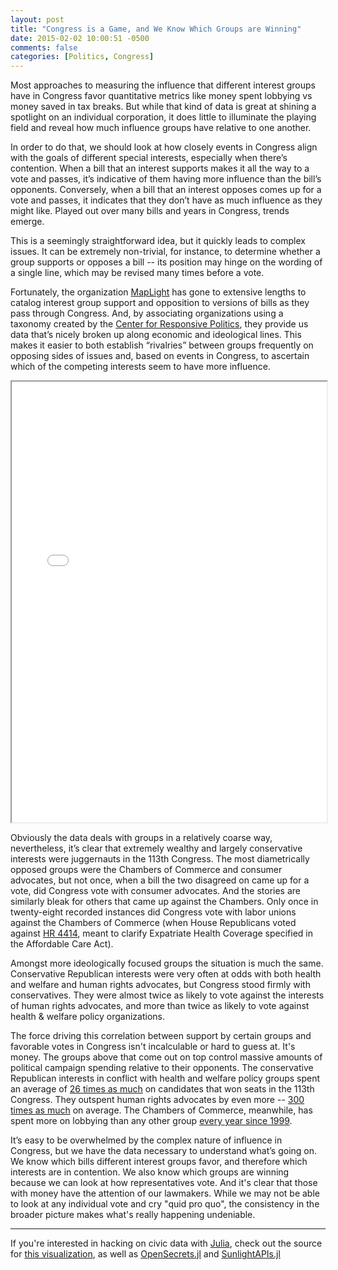 ```yaml
---
layout: post
title: "Congress is a Game, and We Know Which Groups are Winning"
date: 2015-02-02 10:00:51 -0500
comments: false
categories: [Politics, Congress]
---
```


Most approaches to measuring the influence that different interest groups have in Congress favor quantitative metrics like money spent lobbying vs money saved in tax breaks. But while that kind of data is great at shining a spotlight on an individual corporation, it does little to illuminate the playing field and reveal how much influence groups have relative to one another.

In order to do that, we should look at how closely events in Congress align with the goals of different special interests, especially when there’s contention. When a bill that an interest supports makes it all the way to a vote and passes, it’s indicative of them having more influence than the bill’s opponents. Conversely, when a bill that an interest opposes comes up for a vote and passes, it indicates that they don’t have as much influence as they might like. Played out over many bills and years in Congress, trends emerge.

This is a seemingly straightforward idea, but it quickly leads to complex issues. It can be extremely non-trivial, for instance, to determine whether a group supports or opposes a bill -- its position may hinge on the wording of a single line, which may be revised many times before a vote.

Fortunately, the organization [MapLight](http://maplight.org/) has gone to extensive lengths to catalog interest group support and opposition to versions of bills as they pass through Congress. And, by associating organizations using a taxonomy created by the [Center for Responsive Politics](https://www.opensecrets.org/), they provide us data that’s nicely broken up along economic and ideological lines. This makes it easier to both establish “rivalries” between groups frequently on opposing sides of issues and, based on events in Congress, to ascertain which of the competing interests seem to have more influence.

<iframe src="/visualizations/congress-is-a-game/" width="100%" height="705" scrolling="no"></iframe>

Obviously the data deals with groups in a relatively coarse way, nevertheless, it’s clear that extremely wealthy and largely conservative interests were juggernauts in the 113th Congress. The most diametrically opposed groups were the Chambers of Commerce and consumer advocates, but not once, when a bill the two disagreed on came up for a vote, did Congress vote with consumer advocates. And the stories are similarly bleak for others that came up against the Chambers. Only once in twenty-eight recorded instances did Congress vote with labor unions against the Chambers of Commerce (when House Republicans voted against [HR 4414](http://maplight.org/us-congress/bill/113-hr-4414/3424702/total-contributions), meant to clarify Expatriate Health Coverage specified in the Affordable Care Act).

Amongst more ideologically focused groups the situation is much the same. Conservative Republican interests were very often at odds with both health and welfare and human rights advocates, but Congress stood firmly with conservatives. They were almost twice as likely to vote against the interests of human rights advocates, and more than twice as likely to vote against health & welfare policy organizations.

The force driving this correlation between support by certain groups and favorable votes in Congress isn't incalculable or hard to guess at. It's money. The groups above that come out on top control massive amounts of political campaign spending relative to their opponents. The conservative Republican interests in conflict with health and welfare policy groups spent an average of [26 times as much](https://github.com/WestleyArgentum/congressional-influence-model) on candidates that won seats in the 113th Congress. They outspent human rights advocates by even more -- [300 times as much](https://github.com/WestleyArgentum/congressional-influence-model) on average. The Chambers of Commerce, meanwhile, has spent more on lobbying than any other group [every year since 1999](https://www.opensecrets.org/lobby/top.php).

It’s easy to be overwhelmed by the complex nature of influence in Congress, but we have the data necessary to understand what’s going on. We know which bills different interest groups favor, and therefore which interests are in contention. We also know which groups are winning because we can look at how representatives vote. And it's clear that those with money have the attention of our lawmakers. While we may not be able to look at any individual vote and cry "quid pro quo", the consistency in the broader picture makes what's really happening undeniable.

-------

If you're interested in hacking on civic data with [Julia](http://julialang.org/), check out the source for [this visualization](https://github.com/WestleyArgentum/congressional-influence-model), as well as [OpenSecrets.jl](https://github.com/WestleyArgentum/OpenSecrets.jl) and [SunlightAPIs.jl](https://github.com/WestleyArgentum/SunlightAPIs.jl)
